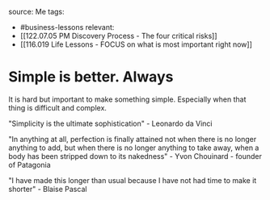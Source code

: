 source: Me
tags:
- #business-lessons 
relevant:
- [[122.07.05 PM Discovery Process - The four critical risks]]
- [[116.019 Life Lessons - FOCUS on what is most important right now]]

# Simple is better. Always

It is hard but important to make something simple. Especially when that thing is difficult and complex.

"Simplicity is the ultimate sophistication" - Leonardo da Vinci

"In anything at all, perfection is finally attained not when there is no longer anything to add, but when there is no longer anything to take away, when a body has been stripped down to its nakedness" - Yvon Chouinard - founder of Patagonia

"I have made this longer than usual because I have not had time to make it shorter" - Blaise Pascal
